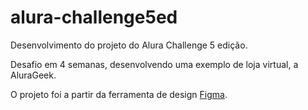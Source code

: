 # alura-challenge5ed
 Desenvolvimento do projeto do Alura Challenge 5 edição.
 
 Desafio em 4 semanas, desenvolvendo uma exemplo de loja virtual, a AluraGeek.
 
 O projeto foi a partir da ferramenta de design [Figma](https://www.figma.com/file/fR9qvy3gU53s2q5efeMpy9/AluraGeek---Challenge?node-id=0%3A1).
 
 
